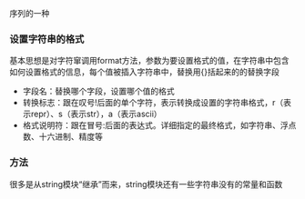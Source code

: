序列的一种

### 设置字符串的格式
基本思想是对字符窜调用format方法，参数为要设置格式的值，在字符串中包含如何设置格式的信息，每个值被插入字符串中，替换用{}括起来的的替换字段

- 字段名：替换哪个字段，设置哪个值的格式
- 转换标志：跟在叹号!后面的单个字符，表示转换成设置的字符串格式，r（表示repr）、s（表示str），a（表示ascii）
- 格式说明符：跟在冒号:后面的表达式。详细指定的最终格式，如字符串、浮点数、十六进制、精度等

### 方法
很多是从string模块“继承”而来，string模块还有一些字符串没有的常量和函数